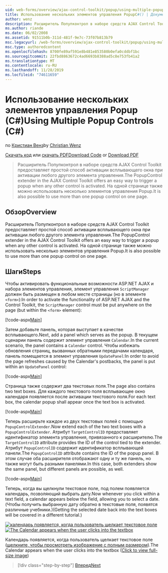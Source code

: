 ```yaml
---
uid: web-forms/overview/ajax-control-toolkit/popup/using-multiple-popup-controls-cs
title: Использование нескольких элементов управления PopupC#() | Документация Майкрософт
author: wenz
description: Расширитель Попупконтрол в наборе средств AJAX Control Toolkit предоставляет простой способ активации всплывающего окна при активации любого другого элемента управления. Также можно использовать m...
ms.author: riande
ms.date: 06/02/2008
ms.assetid: 91511b0b-311d-481f-9e7c-73f07b813b79
msc.legacyurl: /web-forms/overview/ajax-control-toolkit/popup/using-multiple-popup-controls-cs
msc.type: authoredcontent
ms.openlocfilehash: 8700fe89af591e8b481e853580b0efa0cddbf1bc
ms.sourcegitcommit: 22fbd8863672c4ad6693b8388ad5c8e753fb41a2
ms.translationtype: MT
ms.contentlocale: ru-RU
ms.lasthandoff: 11/28/2019
ms.locfileid: "74611659"
---
```

# <a name="using-multiple-popup-controls-c"></a><span data-ttu-id="86d78-104">Использование нескольких элементов управления Popup (C#)</span><span class="sxs-lookup"><span data-stu-id="86d78-104">Using Multiple Popup Controls (C#)</span></span>

<span data-ttu-id="86d78-105">по [Кристиан Венз](https://github.com/wenz)</span><span class="sxs-lookup"><span data-stu-id="86d78-105">by [Christian Wenz](https://github.com/wenz)</span></span>

<span data-ttu-id="86d78-106">[Скачать код](https://download.microsoft.com/download/9/3/f/93f8daea-bebd-4821-833b-95205389c7d0/PopupControl1.cs.zip) или [скачать PDF](https://download.microsoft.com/download/2/d/c/2dc10e34-6983-41d4-9c08-f78f5387d32b/popupcontrol1CS.pdf)</span><span class="sxs-lookup"><span data-stu-id="86d78-106">[Download Code](https://download.microsoft.com/download/9/3/f/93f8daea-bebd-4821-833b-95205389c7d0/PopupControl1.cs.zip) or [Download PDF](https://download.microsoft.com/download/2/d/c/2dc10e34-6983-41d4-9c08-f78f5387d32b/popupcontrol1CS.pdf)</span></span>

> <span data-ttu-id="86d78-107">Расширитель Попупконтрол в наборе средств AJAX Control Toolkit предоставляет простой способ активации всплывающего окна при активации любого другого элемента управления.</span><span class="sxs-lookup"><span data-stu-id="86d78-107">The PopupControl extender in the AJAX Control Toolkit offers an easy way to trigger a popup when any other control is activated.</span></span> <span data-ttu-id="86d78-108">На одной странице также можно использовать несколько элементов управления Popup.</span><span class="sxs-lookup"><span data-stu-id="86d78-108">It is also possible to use more than one popup control on one page.</span></span>

## <a name="overview"></a><span data-ttu-id="86d78-109">Обзор</span><span class="sxs-lookup"><span data-stu-id="86d78-109">Overview</span></span>

<span data-ttu-id="86d78-110">Расширитель Попупконтрол в наборе средств AJAX Control Toolkit предоставляет простой способ активации всплывающего окна при активации любого другого элемента управления.</span><span class="sxs-lookup"><span data-stu-id="86d78-110">The PopupControl extender in the AJAX Control Toolkit offers an easy way to trigger a popup when any other control is activated.</span></span> <span data-ttu-id="86d78-111">На одной странице также можно использовать несколько элементов управления Popup.</span><span class="sxs-lookup"><span data-stu-id="86d78-111">It is also possible to use more than one popup control on one page.</span></span>

## <a name="steps"></a><span data-ttu-id="86d78-112">Шаги</span><span class="sxs-lookup"><span data-stu-id="86d78-112">Steps</span></span>

<span data-ttu-id="86d78-113">Чтобы активировать функциональные возможности ASP.NET AJAX и набора элементов управления, элемент управления `ScriptManager` должен быть размещен в любом месте страницы (но в элементе `<form>`):</span><span class="sxs-lookup"><span data-stu-id="86d78-113">In order to activate the functionality of ASP.NET AJAX and the Control Toolkit, the `ScriptManager` control must be put anywhere on the page (but within the `<form>` element):</span></span>

[!code-aspx[Main](using-multiple-popup-controls-cs/samples/sample1.aspx)]

<span data-ttu-id="86d78-114">Затем добавьте панель, которая выступает в качестве всплывающего.</span><span class="sxs-lookup"><span data-stu-id="86d78-114">Next, add a panel which serves as the popup.</span></span> <span data-ttu-id="86d78-115">В текущем сценарии панель содержит элемент управления `Calendar`.</span><span class="sxs-lookup"><span data-stu-id="86d78-115">In the current scenario, the panel contains a `Calendar` control.</span></span> <span data-ttu-id="86d78-116">Чтобы избежать обновления страниц, вызванных обратными передачами календаря, панель помещается в элемент управления `UpdatePanel`:</span><span class="sxs-lookup"><span data-stu-id="86d78-116">In order to avoid the page refreshes caused by the Calendar's postbacks, the panel is put within an `UpdatePanel` control:</span></span>

[!code-aspx[Main](using-multiple-popup-controls-cs/samples/sample2.aspx)]

<span data-ttu-id="86d78-117">Страница также содержит два текстовых поля.</span><span class="sxs-lookup"><span data-stu-id="86d78-117">The page also contains two text boxes.</span></span> <span data-ttu-id="86d78-118">Для каждого текстового поля всплывающее окно календаря появляется после активации текстового поля.</span><span class="sxs-lookup"><span data-stu-id="86d78-118">For each text box, the calendar popup shall appear once the text box is activated.</span></span>

[!code-aspx[Main](using-multiple-popup-controls-cs/samples/sample3.aspx)]

<span data-ttu-id="86d78-119">Теперь расширьте каждое из двух текстовых полей с помощью `PopupControlExtender`.</span><span class="sxs-lookup"><span data-stu-id="86d78-119">Now extend each of the two text boxes with a `PopupControlExtender`.</span></span> <span data-ttu-id="86d78-120">Атрибут `TargetControlID` предоставляет идентификатор элемента управления, привязанного к расширителю.</span><span class="sxs-lookup"><span data-stu-id="86d78-120">The `TargetControlID` attribute provides the ID of the control tied to the extender.</span></span> <span data-ttu-id="86d78-121">Атрибут `PopupControlID` содержит идентификатор всплывающей панели.</span><span class="sxs-lookup"><span data-stu-id="86d78-121">The `PopupControlID` attribute contains the ID of the popup panel.</span></span> <span data-ttu-id="86d78-122">В этом случае оба расширителя отображают одну и ту же панель, но также могут быть разными панелями.</span><span class="sxs-lookup"><span data-stu-id="86d78-122">In this case, both extenders show the same panel, but different panels are possible, as well.</span></span>

[!code-aspx[Main](using-multiple-popup-controls-cs/samples/sample4.aspx)]

<span data-ttu-id="86d78-123">Теперь, когда вы щелкнули текстовое поле, под полем появляется календарь, позволяющий выбрать дату.</span><span class="sxs-lookup"><span data-stu-id="86d78-123">Now whenever you click within a text field, a calendar appears below the field, allowing you to select a date.</span></span> <span data-ttu-id="86d78-124">(Чтобы получить выбранную дату обратно в текстовые поля, появятся различные учебники.)</span><span class="sxs-lookup"><span data-stu-id="86d78-124">(Getting the selected date back into the text boxes will be covered in a different tutorial.)</span></span>

<span data-ttu-id="86d78-125">[![календарь появляется, когда пользователь щелкает текстовое поле](using-multiple-popup-controls-cs/_static/image2.png)](using-multiple-popup-controls-cs/_static/image1.png)</span><span class="sxs-lookup"><span data-stu-id="86d78-125">[![The Calendar appears when the user clicks into the textbox](using-multiple-popup-controls-cs/_static/image2.png)](using-multiple-popup-controls-cs/_static/image1.png)</span></span>

<span data-ttu-id="86d78-126">Календарь появляется, когда пользователь щелкает текстовое поле ([щелкните, чтобы просмотреть изображение с полным размером](using-multiple-popup-controls-cs/_static/image3.png)).</span><span class="sxs-lookup"><span data-stu-id="86d78-126">The Calendar appears when the user clicks into the textbox ([Click to view full-size image](using-multiple-popup-controls-cs/_static/image3.png))</span></span>

> [!div class="step-by-step"]
> [<span data-ttu-id="86d78-127">Вперед</span><span class="sxs-lookup"><span data-stu-id="86d78-127">Next</span></span>](handling-postbacks-from-a-popup-control-with-an-updatepanel-cs.md)
